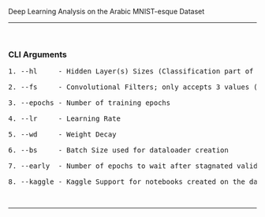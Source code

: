 Deep Learning Analysis on the Arabic MNIST-esque Dataset

---

&nbsp;

### **CLI Arguments**

<pre>
1. --hl     - Hidden Layer(s) Sizes (Classification part of the Network)

2. --fs     - Convolutional Filters; only accepts 3 values (Feature Extraction part of the Network)

3. --epochs - Number of training epochs

4. --lr     - Learning Rate

5. --wd     - Weight Decay

6. --bs     - Batch Size used for dataloader creation

7. --early  - Number of epochs to wait after stagnated validation metrics before stopping the training

8. --kaggle - Kaggle Support for notebooks created on the dataset
</pre>

&nbsp;

---